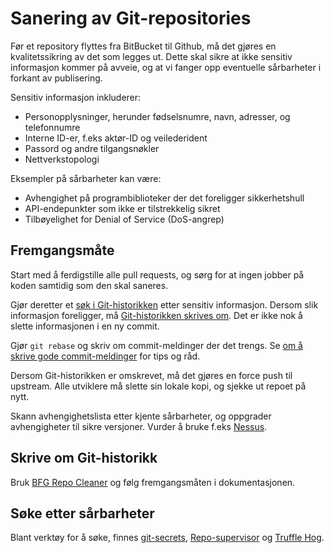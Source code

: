 Sanering av Git-repositories
============================

Før et repository flyttes fra BitBucket til Github, må det gjøres en
kvalitetssikring av det som legges ut. Dette skal sikre at ikke sensitiv
informasjon kommer på avveie, og at vi fanger opp eventuelle sårbarheter i
forkant av publisering.

Sensitiv informasjon inkluderer:

* Personopplysninger, herunder fødselsnumre, navn, adresser, og telefonnumre
* Interne ID-er, f.eks aktør-ID og veilederident
* Passord og andre tilgangsnøkler
* Nettverkstopologi

Eksempler på sårbarheter kan være:

* Avhengighet på programbiblioteker der det foreligger sikkerhetshull
* API-endepunkter som ikke er tilstrekkelig sikret
* Tilbøyelighet for Denial of Service (DoS-angrep)


Fremgangsmåte
-------------

Start med å ferdigstille alle pull requests, og sørg for at ingen jobber på
koden samtidig som den skal saneres.

Gjør deretter et
[søk i Git-historikken](#søke-etter-sårbarheter)
etter sensitiv informasjon. Dersom slik informasjon foreligger, må
[Git-historikken skrives om](#skrive-om-git-historikk).
Det er ikke nok å slette informasjonen i en ny commit.

Gjør `git rebase` og skriv om commit-meldinger der det trengs. Se
[om å skrive gode commit-meldinger](https://github.com/navikt/utvikling/blob/master/Commit-meldinger.MD)
for tips og råd.

Dersom Git-historikken er omskrevet, må det gjøres en force push til upstream.
Alle utviklere må slette sin lokale kopi, og sjekke ut repoet på nytt.

Skann avhengighetslista etter kjente sårbarheter, og oppgrader avhengigheter
til sikre versjoner. Vurder å bruke f.eks
[Nessus](https://www.tenable.com/products/nessus/nessus-pro).


Skrive om Git-historikk
-----------------------

Bruk [BFG Repo Cleaner](https://rtyley.github.io/bfg-repo-cleaner/) og følg
fremgangsmåten i dokumentasjonen.


Søke etter sårbarheter
----------------------

Blant verktøy for å søke, finnes
[git-secrets](https://github.com/awslabs/git-secrets),
[Repo-supervisor](https://github.com/auth0/repo-supervisor) og
[Truffle Hog](https://github.com/dxa4481/truffleHog).
